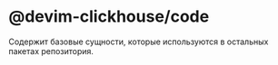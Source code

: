 # @devim-clickhouse/code

Содержит базовые сущности, которые используются в остальных пакетах репозитория.
